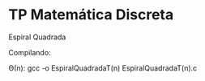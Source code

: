 # TP Matemática Discreta

Espiral Quadrada

Compilando:  

Θ(n):  gcc -o EspiralQuadradaT(n) EspiralQuadradaT(n).c
